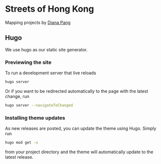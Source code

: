# Streets of Hong Kong

Mapping projects by [Diana Pang](https://dianapang.net/)

## Hugo 

We use hugo as our static site generator.

### Previewing the site

To run a development server that live reloads

```bash
hugo server
```

Or if you want to be redirected automatically to the page with the latest change, run
```bash
hugo server --navigateToChanged
```

### Installing theme updates 

As new releases are posted, you can update the theme using Hugo. Simply run 

```bash
hugo mod get -u
```

from your project directory and the theme will automatically update to the latest release.
